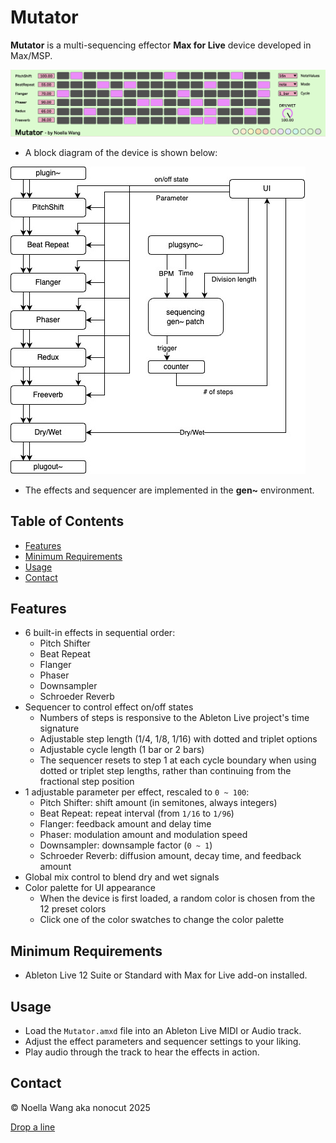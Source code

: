 # Mutator

**Mutator** is a multi-sequencing effector **Max for Live** device developed in Max/MSP.

![Mutator Screenshot](media/Mutator_Screenshot.png)

* A block diagram of the device is shown below:

![Mutator Diagram](media/Mutator_Diagram.jpg)

* The effects and sequencer are implemented in the **gen~** environment.

## Table of Contents

* [Features](#features)
* [Minimum Requirements](#minimum-requirements)
* [Usage](#usage)
* [Contact](#contact)

## Features

* 6 built-in effects in sequential order:
  * Pitch Shifter
  * Beat Repeat
  * Flanger
  * Phaser
  * Downsampler
  * Schroeder Reverb
* Sequencer to control effect on/off states
  * Numbers of steps is responsive to the Ableton Live project's time signature
  * Adjustable step length (1/4, 1/8, 1/16) with dotted and triplet options
  * Adjustable cycle length (1 bar or 2 bars)
  * The sequencer resets to step 1 at each cycle boundary when using dotted or triplet step lengths, rather than continuing from the fractional step position
* 1 adjustable parameter per effect, rescaled to `0 ~ 100`:
  * Pitch Shifter: shift amount (in semitones, always integers)
  * Beat Repeat: repeat interval (from `1/16` to `1/96`)
  * Flanger: feedback amount and delay time
  * Phaser: modulation amount and modulation speed
  * Downsampler: downsample factor (`0 ~ 1`)
  * Schroeder Reverb: diffusion amount, decay time, and feedback amount
* Global mix control to blend dry and wet signals
* Color palette for UI appearance
  * When the device is first loaded, a random color is chosen from the 12 preset colors
  * Click one of the color swatches to change the color palette

## Minimum Requirements

* Ableton Live 12 Suite or Standard with Max for Live add-on installed.

## Usage

* Load the `Mutator.amxd` file into an Ableton Live MIDI or Audio track.
* Adjust the effect parameters and sequencer settings to your liking.
* Play audio through the track to hear the effects in action.

## Contact

© Noella Wang aka nonocut 2025

[Drop a line](https://nonocut.com/contact/)
